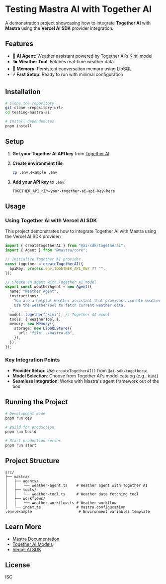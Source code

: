 # Testing Mastra AI with Together AI

A demonstration project showcasing how to integrate **Together AI** with **Mastra** using the **Vercel AI SDK** provider integration.

## Features

- 🤖 **AI Agent**: Weather assistant powered by Together AI's Kimi model
- 🌤️ **Weather Tool**: Fetches real-time weather data
- 💾 **Memory**: Persistent conversation memory using LibSQL
- ⚡ **Fast Setup**: Ready to run with minimal configuration

## Installation

```bash
# Clone the repository
git clone <repository-url>
cd testing-mastra-ai

# Install dependencies
pnpm install
```

## Setup

1. **Get your Together AI API key** from [Together AI](https://together.ai)

2. **Create environment file**:

   ```bash
   cp .env.example .env
   ```

3. **Add your API key** to `.env`:
   ```env
   TOGETHER_API_KEY=your-together-ai-api-key-here
   ```

## Usage

### Using Together AI with Vercel AI SDK

This project demonstrates how to integrate Together AI with Mastra using the Vercel AI SDK provider:

```typescript
import { createTogetherAI } from "@ai-sdk/togetherai";
import { Agent } from "@mastra/core";

// Initialize Together AI provider
const together = createTogetherAI({
  apiKey: process.env.TOGETHER_API_KEY ?? "",
});

// Create an agent with Together AI model
export const weatherAgent = new Agent({
  name: "Weather Agent",
  instructions: `
    You are a helpful weather assistant that provides accurate weather information.
    Use the weatherTool to fetch current weather data.
  `,
  model: together("kimi"), // Together AI model
  tools: { weatherTool },
  memory: new Memory({
    storage: new LibSQLStore({
      url: "file:../mastra.db",
    }),
  }),
});
```

### Key Integration Points

- **Provider Setup**: Use `createTogetherAI()` from `@ai-sdk/togetherai`
- **Model Selection**: Choose from Together AI's model catalog (e.g., `kimi`)
- **Seamless Integration**: Works with Mastra's agent framework out of the box

## Running the Project

```bash
# Development mode
pnpm run dev

# Build for production
pnpm run build

# Start production server
pnpm run start
```

## Project Structure

```
src/
├── mastra/
│   ├── agents/
│   │   └── weather-agent.ts    # Weather agent with Together AI
│   ├── tools/
│   │   └── weather-tool.ts     # Weather data fetching tool
│   ├── workflows/
│   │   └── weather-workflow.ts # Weather workflow
│   └── index.ts                # Mastra configuration
.env.example                     # Environment variables template
```

## Learn More

- [Mastra Documentation](https://mastra.ai/docs)
- [Together AI Models](https://together.ai/models)
- [Vercel AI SDK](https://docs.together.ai/docs/using-together-with-vercels-ai-sdk)

## License

ISC
